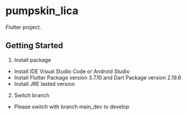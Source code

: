 # pumpskin_lica

Flutter project.

## Getting Started

1. Install package
- Install IDE Visual Studio Code or Android Studio
- Install Flutter Package version 3.7.10 and Dart Package version 2.19.6
- Install JRE lasted version

2. Switch branch
- Please switch with branch main_dev to develop
